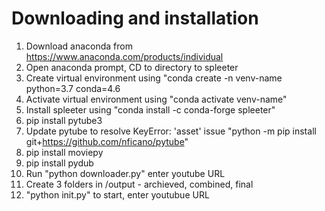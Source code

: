 # Downloading and installation
1. Download anaconda from https://www.anaconda.com/products/individual
2. Open anaconda prompt, CD to directory to spleeter
3. Create virtual environment using "conda create -n venv-name python=3.7 conda=4.6
4. Activate virtual environment using "conda activate venv-name"
5. Install spleeter using "conda install -c conda-forge spleeter"
6. pip install pytube3
7. Update pytube to resolve KeyError: 'asset' issue "python -m pip install git+https://github.com/nficano/pytube"
8. pip install moviepy
10. pip install pydub
11. Run "python downloader.py" enter youtube URL
12. Create 3 folders in /output - archieved, combined, final
13. "python init.py" to start, enter youtubue URL